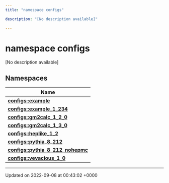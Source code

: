 ```yaml
---
title: "namespace configs"

description: "[No description available]"

---
```


# namespace configs

[No description available]

## Namespaces

| Name           |
| -------------- |
| **[configs::example](/documentation/code/namespaces/namespaceconfigs_1_1example/)**  |
| **[configs::example_1_234](/documentation/code/namespaces/namespaceconfigs_1_1example__1__234/)**  |
| **[configs::gm2calc_1_2_0](/documentation/code/namespaces/namespaceconfigs_1_1gm2calc__1__2__0/)**  |
| **[configs::gm2calc_1_3_0](/documentation/code/namespaces/namespaceconfigs_1_1gm2calc__1__3__0/)**  |
| **[configs::heplike_1_2](/documentation/code/namespaces/namespaceconfigs_1_1heplike__1__2/)**  |
| **[configs::pythia_8_212](/documentation/code/namespaces/namespaceconfigs_1_1pythia__8__212/)**  |
| **[configs::pythia_8_212_nohepmc](/documentation/code/namespaces/namespaceconfigs_1_1pythia__8__212__nohepmc/)**  |
| **[configs::vevacious_1_0](/documentation/code/namespaces/namespaceconfigs_1_1vevacious__1__0/)**  |






-------------------------------

Updated on 2022-09-08 at 00:43:02 +0000